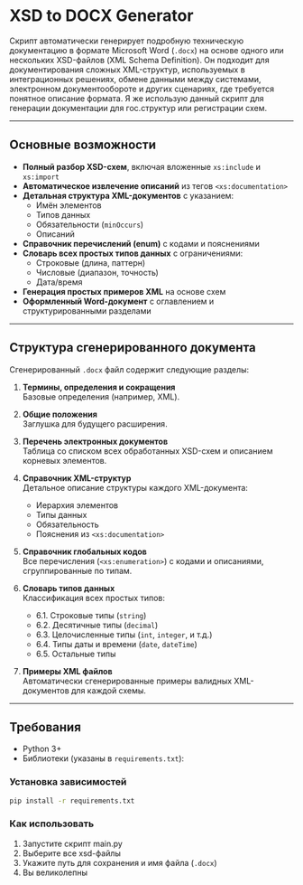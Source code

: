 # XSD to DOCX Generator

Скрипт автоматически генерирует подробную техническую документацию в формате Microsoft Word (`.docx`) 
на основе одного или нескольких XSD-файлов (XML Schema Definition). 
Он подходит для документирования сложных XML-структур, используемых в интеграционных решениях, обмене данными между системами, 
электронном документообороте и других сценариях, где требуется понятное описание формата. Я же использую данный скрипт
для генерации документации для гос.структур или регистрации схем.

---

## Основные возможности

- **Полный разбор XSD-схем**, включая вложенные `xs:include` и `xs:import`
- **Автоматическое извлечение описаний** из тегов `<xs:documentation>`
- **Детальная структура XML-документов** с указанием:
  - Имён элементов
  - Типов данных
  - Обязательности (`minOccurs`)
  - Описаний
- **Справочник перечислений (enum)** с кодами и пояснениями
- **Словарь всех простых типов данных** с ограничениями:
  - Строковые (длина, паттерн)
  - Числовые (диапазон, точность)
  - Дата/время
- **Генерация простых примеров XML** на основе схем
- **Оформленный Word-документ** с оглавлением и структурированными разделами

---

## Структура сгенерированного документа

Сгенерированный `.docx` файл содержит следующие разделы:

1. **Термины, определения и сокращения**  
   Базовые определения (например, XML).

2. **Общие положения**  
   Заглушка для будущего расширения.

3. **Перечень электронных документов**  
   Таблица со списком всех обработанных XSD-схем и описанием корневых элементов.

4. **Справочник XML-структур**  
   Детальное описание структуры каждого XML-документа:
   - Иерархия элементов
   - Типы данных
   - Обязательность
   - Пояснения из `<xs:documentation>`

5. **Справочник глобальных кодов**  
   Все перечисления (`<xs:enumeration>`) с кодами и описаниями, сгруппированные по типам.

6. **Словарь типов данных**  
   Классификация всех простых типов:
   - 6.1. Строковые типы (`string`)
   - 6.2. Десятичные типы (`decimal`)
   - 6.3. Целочисленные типы (`int`, `integer`, и т.д.)
   - 6.4. Типы даты и времени (`date`, `dateTime`)
   - 6.5. Остальные типы

7. **Примеры XML файлов**  
   Автоматически сгенерированные примеры валидных XML-документов для каждой схемы.

---

## Требования

- Python 3+
- Библиотеки (указаны в `requirements.txt`):

### Установка зависимостей

```bash
pip install -r requirements.txt
```

### Как использовать
1. Запустите скрипт main.py
2. Выберите все xsd-файлы
3. Укажите путь для сохранения и имя файла (`.docx`)
4. Вы великолепны
